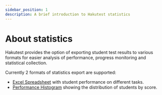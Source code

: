 ```yaml
---
sidebar_position: 1
description: A brief introduction to Hakutest statistics
---
```


# About statistics

Hakutest provides the option of exporting student test results to various formats for easier analysis of performance, progress monitoring and statistical collection.

Currently 2 formats of statistics export are supported:

-   [Excel Spreadsheet](/docs/statistics/excel) with student performance on different tasks.
-   [Performance Histogram](/docs/statistics/histogram) showing the distribution of students by score.
